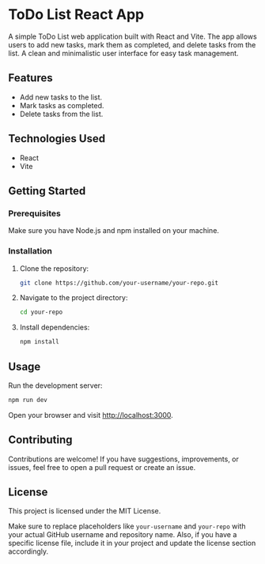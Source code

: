 # ToDo List React App

A simple ToDo List web application built with React and Vite. The app allows users to add new tasks, mark them as completed, and delete tasks from the list. A clean and minimalistic user interface for easy task management.

## Features

- Add new tasks to the list.
- Mark tasks as completed.
- Delete tasks from the list.

## Technologies Used

- React
- Vite

## Getting Started

### Prerequisites

Make sure you have Node.js and npm installed on your machine.

### Installation

1. Clone the repository:

   ```bash
   git clone https://github.com/your-username/your-repo.git
   ```
2. Navigate to the project directory:

   ```bash
   cd your-repo
   ```
3. Install dependencies:
   
   ```bash
   npm install
   ```

## Usage
Run the development server:

```bash
npm run dev
```

Open your browser and visit [http://localhost:3000](http://localhost:3000).

## Contributing
Contributions are welcome! If you have suggestions, improvements, or issues, feel free to open a pull request or create an issue.

## License
This project is licensed under the MIT License.

Make sure to replace placeholders like `your-username` and `your-repo` with your actual GitHub username and repository name. Also, if you have a specific license file, include it in your project and update the license section accordingly.





